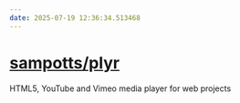 ```yaml
---
date: 2025-07-19 12:36:34.513468
---
```


# [sampotts/plyr](https://github.com/sampotts/plyr)

HTML5, YouTube and Vimeo media player for web projects